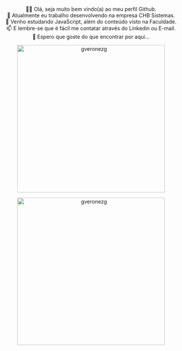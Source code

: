 <p align='center'>
👋😄 Olá, seja muito bem vindo(a) ao meu perfil Github.</br>💼 Atualmente eu trabalho desenvolvendo na empresa CHB Sistemas.</br>📖 Venho estudando JavaScript, além do conteúdo visto na Faculdade.</br>📫 E lembre-se que é fácil me contatar através do Linkedin ou E-mail.</br>🫶 Espero que goste do que encontrar por aqui...
</p>
<p align="center">
  <img width="400em" src="https://github-readme-stats.vercel.app/api?username=gveronezg&show_icons=true&locale=en&theme=dark" alt="gveronezg"/>
</p>
<p align="center">
  <img width="400em" src="https://github-readme-streak-stats.herokuapp.com/?user=gveronezg&theme=dark" alt="gveronezg"/>
</p>
